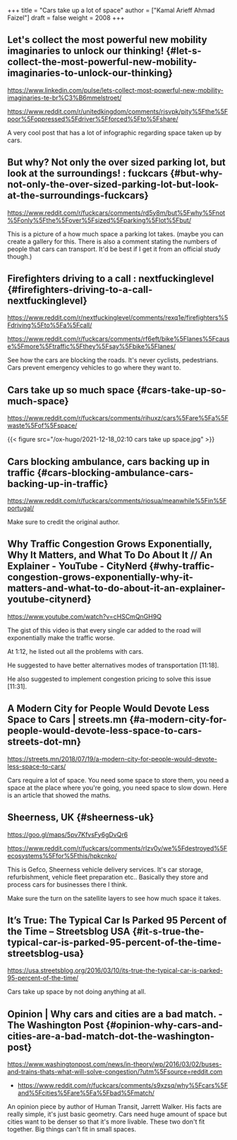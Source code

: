 +++
title = "Cars take up a lot of space"
author = ["Kamal Arieff Ahmad Faizel"]
draft = false
weight = 2008
+++

## Let's collect the most powerful new mobility imaginaries to unlock our thinking! {#let-s-collect-the-most-powerful-new-mobility-imaginaries-to-unlock-our-thinking}

<https://www.linkedin.com/pulse/lets-collect-most-powerful-new-mobility-imaginaries-te-br%C3%B6mmelstroet/>

<https://www.reddit.com/r/unitedkingdom/comments/rjsvpk/pity%5Fthe%5Fpoor%5Foppressed%5Fdriver%5Fforced%5Fto%5Fshare/>

A very cool post that has a lot of infographic regarding space taken up by cars.


## But why? Not only the over sized parking lot, but look at the surroundings! : fuckcars {#but-why-not-only-the-over-sized-parking-lot-but-look-at-the-surroundings-fuckcars}

<https://www.reddit.com/r/fuckcars/comments/rd5y8m/but%5Fwhy%5Fnot%5Fonly%5Fthe%5Fover%5Fsized%5Fparking%5Flot%5Fbut/>

This is a picture of a how much space a parking lot takes. (maybe you can create a gallery for this. There is also a comment stating the numbers of people that cars can transport. It'd be best if I get it from an official study though.)


## Firefighters driving to a call : nextfuckinglevel {#firefighters-driving-to-a-call-nextfuckinglevel}

<https://www.reddit.com/r/nextfuckinglevel/comments/rexq1e/firefighters%5Fdriving%5Fto%5Fa%5Fcall/>

<https://www.reddit.com/r/fuckcars/comments/rf6eft/bike%5Flanes%5Fcause%5Fmore%5Ftraffic%5Fthey%5Fsay%5Fbike%5Flanes/>

See how the cars are blocking the roads. It's never cyclists, pedestrians. Cars prevent emergency vehicles to go where they want to.


## Cars take up so much space {#cars-take-up-so-much-space}

<https://www.reddit.com/r/fuckcars/comments/rihuxz/cars%5Fare%5Fa%5Fwaste%5Fof%5Fspace/>

{{< figure src="/ox-hugo/2021-12-18_02:10 cars take up space.jpg" >}}


## Cars blocking ambulance, cars backing up in traffic {#cars-blocking-ambulance-cars-backing-up-in-traffic}

<https://www.reddit.com/r/fuckcars/comments/riosua/meanwhile%5Fin%5Fportugal/>

Make sure to credit the original author.


## Why Traffic Congestion Grows Exponentially, Why It Matters, and What To Do About It // An Explainer - YouTube - CityNerd {#why-traffic-congestion-grows-exponentially-why-it-matters-and-what-to-do-about-it-an-explainer-youtube-citynerd}

<https://www.youtube.com/watch?v=cHSCmQnGH9Q>

The gist of this video is that every single car added to the road will exponentially make the traffic worse.

At 1:12, he listed out all the problems with cars.

He suggested to have better alternatives modes of transportation [11:18].

He also suggested to implement congestion pricing to solve this issue [11:31].


## A Modern City for People Would Devote Less Space to Cars | streets.mn {#a-modern-city-for-people-would-devote-less-space-to-cars-streets-dot-mn}

<https://streets.mn/2018/07/19/a-modern-city-for-people-would-devote-less-space-to-cars/>

Cars require a lot of space. You need some space to store them, you need a space at the place where you're going, you need space to slow down. Here is an article that showed the maths.


## Sheerness, UK {#sheerness-uk}

<https://goo.gl/maps/5pv7KfvsFy6gDvQr6>

<https://www.reddit.com/r/fuckcars/comments/rlzv0y/we%5Fdestroyed%5Fecosystems%5Ffor%5Fthis/hpkcnko/>

This is Gefco, Sheerness vehicle delivery services. It's car storage, refurbishment, vehicle fleet preparation etc.. Basically they store and process cars for businesses there I think.

Make sure the turn on the satellite layers to see how much space it takes.


## It’s True: The Typical Car Is Parked 95 Percent of the Time – Streetsblog USA {#it-s-true-the-typical-car-is-parked-95-percent-of-the-time-streetsblog-usa}

<https://usa.streetsblog.org/2016/03/10/its-true-the-typical-car-is-parked-95-percent-of-the-time/>

Cars take up space by not doing anything at all.


## Opinion | Why cars and cities are a bad match. - The Washington Post {#opinion-why-cars-and-cities-are-a-bad-match-dot-the-washington-post}

<https://www.washingtonpost.com/news/in-theory/wp/2016/03/02/buses-and-trains-thats-what-will-solve-congestion/?utm%5Fsource=reddit.com>

-   <https://www.reddit.com/r/fuckcars/comments/s9xzsq/why%5Fcars%5Fand%5Fcities%5Fare%5Fa%5Fbad%5Fmatch/>

An opinion piece by author of Human Transit, Jarrett Walker. His facts are really simple, it's just basic geometry. Cars need huge amount of space but cities want to be denser so that it's more livable. These two don't fit together. Big things can't fit in small spaces.
